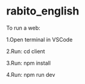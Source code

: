 ﻿# rabito_english

To run a web:

1.Open terminal in VSCode

2.Run: cd client

3.Run: npm install

4.Run: npm run dev
